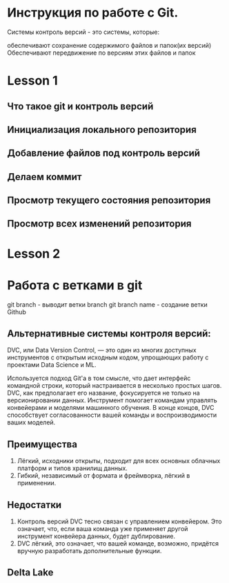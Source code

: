 # Инструкция по работе с Git.
Системы контроль версий - это системы, которые:

обеспечивают сохранение содержимого файлов и папок(их версий)
Обеспечивают передвижение по версиям этих файлов и папок
# Lesson 1

## Что такое git и контроль версий


## Инициализация локального репозитория

## Добавление файлов под контроль версий

## Делаем коммит

## Просмотр текущего состояния репозитория

## Просмотр всех изменений репозитория

# Lesson 2


# Работа с ветками в git

git branch - выводит ветки branch git branch name - создание ветки Github

## Альтернативные системы контроля версий:
DVC, или Data Version Control, — это один из многих доступных инструментов с открытым исходным кодом, упрощающих работу с проектами Data Science и ML.

Используется подход Git'а в том смысле, что дает интерфейс командной строки, который настраивается в несколько простых шагов. DVC, как предполагает его название, фокусируется не только на версионировании данных. Инструмент помогает командам управлять конвейерами и моделями машинного обучения. В конце концов, DVC способствует согласованности вашей команды и воспроизводимости ваших моделей.

## Преимущества

1. Лёгкий, исходники открыты, подходит для всех основных облачных платформ и типов хранилищ данных.
2. Гибкий, независимый от формата и фреймворка, лёгкий в применении.
 ## Недостатки

1. Контроль версий DVC тесно связан с управлением конвейером. Это означает, что, если ваша команда уже применяет другой инструмент конвейера данных, будет дублирование.
 2. DVC лёгкий, это означает, что вашей команде, возможно, придётся вручную разработать дополнительные функции.

## Delta Lake